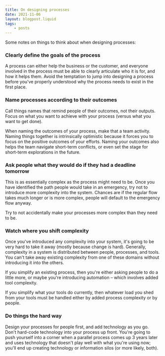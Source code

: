 ```yaml
---
title: On designing processes
date: 2021-11-06
layout: blogpost.liquid
tags: 
    - posts
---
```



Some notes on things to think about when designing processes:

### Clearly define the goals of the process
A process can either help the business or the customer, and everyone involved in the process must be able to clearly articulate who it is for, and how it helps them. Avoid the temptation to jump into designing a process before you've properly understood why the process needs to exist in the first place.

### Name processes according to their outcomes
Call things names that remind people of their outcomes, not their outputs. Focus on what you want to achieve with your process (versus what you want to get done).

When naming the outcomes of your process, make that a team activity. Naming things together is intrinsically optimistic because it forces you to focus on the positive outcomes of your efforts. Naming your outcomes also helps the team navigate short-term conflicts, or even set the stage for short-term explorations in the future.

### Ask people what they would do if they had a deadline tomorrow
This is as essentially complex as the process might need to be. Once you have identified the path people would take in an emergency, try not to introduce more complexity into the system. Chances are if the regular flow takes much longer or is more complex, people will default to the emergency flow anyway.

Try to not accidentally make your processes more complex than they need to be.

### Watch where you shift complexity
Once you've introduced any complexity into your system, it's going to be very hard to take it away (mostly because change is hard). Generally, complexity in a system is distributed between people, processes, and tools. You can't take away existing complexity from one of these domains without introducing it into the others.

If you simplify an existing process, then you're either asking people to do a little more, or maybe you're introducing automation – which involves added tool complexity.

If you simplify what your tools do currently, then whatever load you shed from your tools must be handled either by added process complexity or by people.

### Do things the hard way
Design your processes for people first, and add technology as you go. Don't hard-code technology into your process up front. You're going to push yourself into a corner when a parallel process comes up 3 years later and uses technology that doesn't play well with what you're using now; you'll end up creating technology or information silos (or more likely, both).